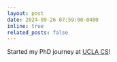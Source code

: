 ```yaml
---
layout: post
date: 2024-09-26 07:59:00-0400
inline: true
related_posts: false
---
```


Started my PhD journey at [UCLA CS](https://www.cs.ucla.edu)!